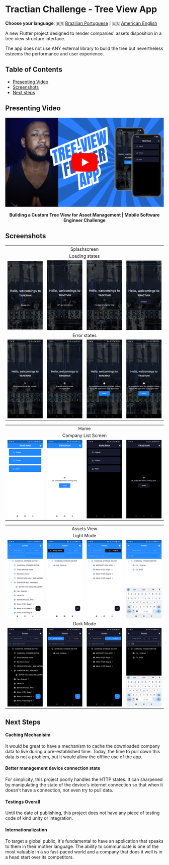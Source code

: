 # Tractian Challenge - Tree View App

**Choose your language**: 🇧🇷 <a href="">Brazilian Portuguese</a> | 🇺🇸 <a href="https://github.com/AndreDrummer/tree-view?tab=readme-ov-file#tractian-challenge---tree-view-app">American English</a>

A new Flutter project designed to render companies' assets disposition in a tree view structure interface.

The app does not use ANY external library to build the tree but nevertheless esteems the performance and user experience.

## Table of Contents

- [Presenting Video](#presenting-video)
- [Screenshots](#screenshots)
- [Next steps](#next-steps)


## Presenting Video

<div align="center">
  <a href="https://www.youtube.com/watch?v=0psuA54bVgQ" target="_blank">
    <img src="screenshots/youtube-thumbnail.png" alt="Watch the video" width="560"/>
  </a>
  <p><strong>Building a Custom Tree View for Asset Management | Mobile Software Engineer Challenge</strong></p>
</div>






## Screenshots

<table>
  <tr>
    <td align="center" colspan="4">Splashscreen</td>
  </tr>
  <tr>
    <td align="center" colspan="4">Loading states</td>
  </tr>
  <tr>
    <td><img src="screenshots/splash-wait.png" alt="Splashscreen" width="200"/></td>
    <td><img src="screenshots/splash-lets-get-started.png" alt="Splashscreen" width="200"/></td>
    <td><img src="screenshots/splash-is-great.png" alt="Splashscreen" width="200"/></td>
    <td><img src="screenshots/splash-continue.png" alt="Splashscreen" width="200"/></td>
  </tr>
  <tr>
    <td align="center" colspan="4">Error states</td>
  </tr>
  <tr>    
    <td align="center"><img src="screenshots/connection-error.jpeg" alt="Splashscreen" width="200"/></td>
    <td align="center"><img src="screenshots/server-error.jpeg" alt="Splashscreen" width="200"/></td>
    <td align="center"><img src="screenshots/unexpected-error.jpeg" alt="Splashscreen" width="200"/></td>           
    <td align="center"><img src="screenshots/unexpected-error.jpeg" alt="Splashscreen" width="200"/></td>           
  </tr>
</table>

<table>
  <tr>
    <td align="center" colspan="4">Home</td>
  </tr>
  <tr>
    <td align="center" colspan="4">Company List Screen</td>
  </tr>
  <tr>
    <td><img src="screenshots/home-light.jpeg" alt="Splashscreen" width="200"/></td>
    <td><img src="screenshots/error-home-light.jpeg" alt="Splashscreen" width="200"/></td>
    <td><img src="screenshots/home-dark.jpeg" alt="Splashscreen" width="200"/></td>
    <td><img src="screenshots/error-home-dark.jpeg" alt="Splashscreen" width="200"/></td>  
  </tr> 
</table>

<table>
  <tr>
    <td align="center" colspan="4">Assets View</td>
  </tr>
  <tr>
    <td align="center" colspan="4">Light Mode</td>
  </tr>
  <tr>
    <td><img src="screenshots/no-filter-light.jpeg" alt="Splashscreen" width="200"/></td>
    <td><img src="screenshots/energy-filter-light.jpeg" alt="Splashscreen" width="200"/></td>
    <td><img src="screenshots/critical-filter-light.jpeg" alt="Splashscreen" width="200"/></td>
    <td><img src="screenshots/text-filter-light.jpeg" alt="Splashscreen" width="200"/></td>  
  </tr> 
  <tr>
    <td align="center" colspan="4">Dark Mode</td>
  </tr>
  <tr>
    <td><img src="screenshots/no-filter-dark.jpeg" alt="Splashscreen" width="200"/></td>
    <td><img src="screenshots/energy-filter-dark.jpeg" alt="Splashscreen" width="200"/></td>
    <td><img src="screenshots/critical-filter-dark.jpeg" alt="Splashscreen" width="200"/></td>
    <td><img src="screenshots/text-filter-dark.jpeg" alt="Splashscreen" width="200"/></td>  
  </tr> 
</table>


## Next Steps

#### Caching Mechanisim

It would be great to have a mechanism to cache the downloaded company data to live during a pre-established time. Today, the time to pull down this data is not a problem, but it would allow the offline use of the app.

#### Better management device connection state

For simplicity, this project poorly handles the HTTP states. It can sharpened by manipulating the state of the device's internet connection so that when it doesn't have a connection, not even try to pull data.

#### Testings Overall

Until the date of publishing, this project does not have any piece of testing code of kind unity or integration.

#### Internationalization

To target a global public, it's fundamental to have an application that speaks to them in their mother language. The ability to communicate is one of the most valuable in a so fast-paced world and a company that does it well is in a head start over its competitors.